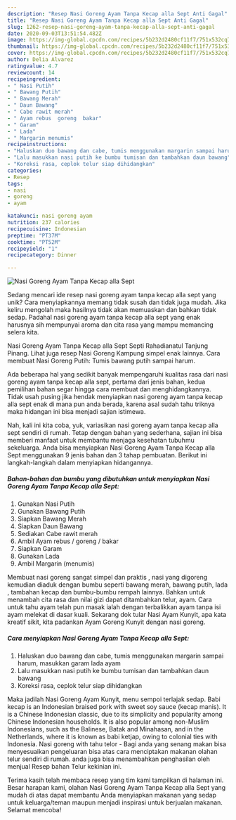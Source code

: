 ```yaml
---
description: "Resep Nasi Goreng Ayam Tanpa Kecap alla Sept Anti Gagal"
title: "Resep Nasi Goreng Ayam Tanpa Kecap alla Sept Anti Gagal"
slug: 1262-resep-nasi-goreng-ayam-tanpa-kecap-alla-sept-anti-gagal
date: 2020-09-03T13:51:54.482Z
image: https://img-global.cpcdn.com/recipes/5b232d2480cf11f7/751x532cq70/nasi-goreng-ayam-tanpa-kecap-alla-sept-foto-resep-utama.jpg
thumbnail: https://img-global.cpcdn.com/recipes/5b232d2480cf11f7/751x532cq70/nasi-goreng-ayam-tanpa-kecap-alla-sept-foto-resep-utama.jpg
cover: https://img-global.cpcdn.com/recipes/5b232d2480cf11f7/751x532cq70/nasi-goreng-ayam-tanpa-kecap-alla-sept-foto-resep-utama.jpg
author: Delia Alvarez
ratingvalue: 4.7
reviewcount: 14
recipeingredient:
- " Nasi Putih"
- " Bawang Putih"
- " Bawang Merah"
- " Daun Bawang"
- " Cabe rawit merah"
- " Ayam rebus  goreng  bakar"
- " Garam"
- " Lada"
- " Margarin menumis"
recipeinstructions:
- "Haluskan duo bawang dan cabe, tumis menggunakan margarin sampai harum, masukkan garam lada ayam"
- "Lalu masukkan nasi putih ke bumbu tumisan dan tambahkan daun bawang"
- "Koreksi rasa, ceplok telur siap dihidangkan"
categories:
- Resep
tags:
- nasi
- goreng
- ayam

katakunci: nasi goreng ayam 
nutrition: 237 calories
recipecuisine: Indonesian
preptime: "PT37M"
cooktime: "PT52M"
recipeyield: "1"
recipecategory: Dinner

---
```



![Nasi Goreng Ayam Tanpa Kecap alla Sept](https://img-global.cpcdn.com/recipes/5b232d2480cf11f7/751x532cq70/nasi-goreng-ayam-tanpa-kecap-alla-sept-foto-resep-utama.jpg)

Sedang mencari ide resep nasi goreng ayam tanpa kecap alla sept yang unik? Cara menyiapkannya memang tidak susah dan tidak juga mudah. Jika keliru mengolah maka hasilnya tidak akan memuaskan dan bahkan tidak sedap. Padahal nasi goreng ayam tanpa kecap alla sept yang enak harusnya sih mempunyai aroma dan cita rasa yang mampu memancing selera kita.

Nasi Goreng Ayam Tanpa Kecap alla Sept Septi Rahadianatul Tanjung Pinang. Lihat juga resep Nasi Goreng Kampung simpel enak lainnya. Cara membuat Nasi Goreng Putih: Tumis bawang putih sampai harum.

Ada beberapa hal yang sedikit banyak mempengaruhi kualitas rasa dari nasi goreng ayam tanpa kecap alla sept, pertama dari jenis bahan, kedua pemilihan bahan segar hingga cara membuat dan menghidangkannya. Tidak usah pusing jika hendak menyiapkan nasi goreng ayam tanpa kecap alla sept enak di mana pun anda berada, karena asal sudah tahu triknya maka hidangan ini bisa menjadi sajian istimewa.


Nah, kali ini kita coba, yuk, variasikan nasi goreng ayam tanpa kecap alla sept sendiri di rumah. Tetap dengan bahan yang sederhana, sajian ini bisa memberi manfaat untuk membantu menjaga kesehatan tubuhmu sekeluarga. Anda bisa menyiapkan Nasi Goreng Ayam Tanpa Kecap alla Sept menggunakan 9 jenis bahan dan 3 tahap pembuatan. Berikut ini langkah-langkah dalam menyiapkan hidangannya.

<!--inarticleads1-->

##### Bahan-bahan dan bumbu yang dibutuhkan untuk menyiapkan Nasi Goreng Ayam Tanpa Kecap alla Sept:

1. Gunakan  Nasi Putih
1. Gunakan  Bawang Putih
1. Siapkan  Bawang Merah
1. Siapkan  Daun Bawang
1. Sediakan  Cabe rawit merah
1. Ambil  Ayam rebus / goreng / bakar
1. Siapkan  Garam
1. Gunakan  Lada
1. Ambil  Margarin (menumis)


Membuat nasi goreng sangat simpel dan praktis , nasi yang digoreng kemudian diaduk dengan bumbu seperti bawang merah, bawang putih, lada , tambahan kecap dan bumbu-bumbu rempah lainnya. Bahkan untuk menambah cita rasa dan nilai gizi dapat ditambahkan telur, ayam. Cara untuk tahu ayam telah pun masak ialah dengan terbalikkan ayam tanpa isi ayam melekat di dasar kuali. Sekarang dok tular Nasi Ayam Kunyit, apa kata kreatif sikit, kita padankan Ayam Goreng Kunyit dengan nasi goreng. 

<!--inarticleads2-->

##### Cara menyiapkan Nasi Goreng Ayam Tanpa Kecap alla Sept:

1. Haluskan duo bawang dan cabe, tumis menggunakan margarin sampai harum, masukkan garam lada ayam
1. Lalu masukkan nasi putih ke bumbu tumisan dan tambahkan daun bawang
1. Koreksi rasa, ceplok telur siap dihidangkan


Maka jadilah Nasi Goreng Ayam Kunyit, menu sempoi terlajak sedap. Babi kecap is an Indonesian braised pork with sweet soy sauce (kecap manis). It is a Chinese Indonesian classic, due to its simplicity and popularity among Chinese Indonesian households. It is also popular among non-Muslim Indonesians, such as the Balinese, Batak and Minahasan, and in the Netherlands, where it is known as babi ketjap, owing to colonial ties with Indonesia. Nasi goreng with tahu telor - Bagi anda yang senang makan bisa menyesuaikan pengeluaran bisa atas cara menciptakan makanan olahan telur sendiri di rumah. anda juga bisa menambahkan penghasilan oleh menjual Resep bahan Telur kekinian ini. 

Terima kasih telah membaca resep yang tim kami tampilkan di halaman ini. Besar harapan kami, olahan Nasi Goreng Ayam Tanpa Kecap alla Sept yang mudah di atas dapat membantu Anda menyiapkan makanan yang sedap untuk keluarga/teman maupun menjadi inspirasi untuk berjualan makanan. Selamat mencoba!
